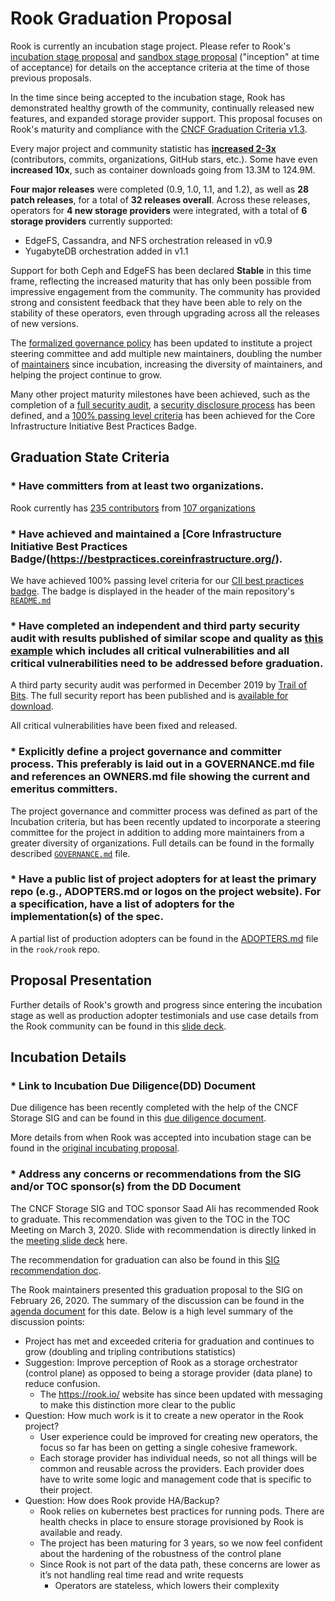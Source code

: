 # Rook Graduation Proposal

Rook is currently an incubation stage project.  Please refer to Rook's [incubation stage
proposal](incubation-rook.md) and [sandbox stage proposal](../proposals/rook.adoc) ("inception" at
time of acceptance) for details on the acceptance criteria at the time of those previous proposals.

In the time since being accepted to the incubation stage, Rook has demonstrated healthy growth of
the community, continually released new features, and expanded storage provider support.  This
proposal focuses on Rook's maturity and compliance with the [CNCF Graduation Criteria
v1.3](https://github.com/cncf/toc/blob/master/process/graduation_criteria.adoc).

Every major project and community statistic has [**increased
2-3x**](https://docs.google.com/presentation/d/1mMPYMDC4JMGWhoL3FzFgeasSLJepNwYMfwQD-T_gET4/edit#slide=id.g3e2163a66f_0_0)
(contributors, commits, organizations, GitHub stars, etc.).  Some have even **increased 10x**, such
as container downloads going from 13.3M to 124.9M.

**Four major releases** were completed (0.9, 1.0, 1.1, and 1.2), as well as **28 patch releases**,
for a total of **32 releases overall**. Across these releases, operators for **4 new storage
providers** were integrated, with a total of **6 storage providers** currently supported:

* EdgeFS, Cassandra, and NFS orchestration released in v0.9
* YugabyteDB orchestration added in v1.1

Support for both Ceph and EdgeFS has been declared **Stable** in this time frame, reflecting the
increased maturity that has only been possible from impressive engagement from the community.  The
community has provided strong and consistent feedback that they have been able to rely on the
stability of these operators, even through upgrading across all the releases of new versions.

The [formalized governance policy](https://github.com/rook/rook/blob/master/GOVERNANCE.md) has been
updated to institute a project steering committee and add multiple new maintainers, doubling the
number of [maintainers](https://github.com/rook/rook/blob/master/OWNERS.md) since incubation,
increasing the diversity of maintainers, and helping the project continue to grow.

Many other project maturity milestones have been achieved, such as the completion of a [full
security audit](https://github.com/rook/rook/blob/master/SECURITY.md#security-audit), a [security
disclosure process](https://github.com/rook/rook/blob/master/SECURITY.md) has been defined, and a
[100% passing level criteria](https://bestpractices.coreinfrastructure.org/en/projects/1599) has
been achieved for the Core Infrastructure Initiative Best Practices Badge.

## Graduation State Criteria

### * Have committers from at least two organizations.

Rook currently has [235 contributors](https://github.com/rook/rook/graphs/contributors) from [107
organizations](https://rook.devstats.cncf.io/d/5/companies-table?orgId=1&var-period_name=Last%20decade&var-metric=commits)

### * Have achieved and maintained a [Core Infrastructure Initiative Best Practices Badge/(https://bestpractices.coreinfrastructure.org/).

We have achieved 100% passing level criteria for our [CII best practices
badge](https://bestpractices.coreinfrastructure.org/en/projects/1599).  The badge is displayed in
the header of the main repository's
[`README.md`](https://github.com/rook/rook/blob/master/README.md)

### * Have completed an independent and third party security audit with results published of similar scope and quality as [this example](https://github.com/envoyproxy/envoy#security-audit) which includes all critical vulnerabilities and all critical vulnerabilities need to be addressed before graduation.

A third party security audit was performed in December 2019 by [Trail of
Bits](https://www.trailofbits.com/). The full security report has been published and is [available
for download](https://drive.google.com/file/d/1rOwrwYmBUpLUm6W5J5rhXvdVit818hWJ/view?usp=sharing).

All critical vulnerabilities have been fixed and released.

### * Explicitly define a project governance and committer process. This preferably is laid out in a GOVERNANCE.md file and references an OWNERS.md file showing the current and emeritus committers.

The project governance and committer process was defined as part of the Incubation criteria, but has
been recently updated to incorporate a steering committee for the project in addition to adding more
maintainers from a greater diversity of organizations.  Full details can be found in the formally
described [`GOVERNANCE.md`](https://github.com/rook/rook/blob/master/GOVERNANCE.md) file.

### * Have a public list of project adopters for at least the primary repo (e.g., ADOPTERS.md or logos on the project website). For a specification, have a list of adopters for the implementation(s) of the spec.

A partial list of production adopters can be found in the
[ADOPTERS.md](https://github.com/rook/rook/blob/master/ADOPTERS.md) file in the `rook/rook` repo.

## Proposal Presentation

Further details of Rook's growth and progress since entering the incubation stage as well as
production adopter testimonials and use case details from the Rook community can be found in this
[slide
deck](https://docs.google.com/presentation/d/1mMPYMDC4JMGWhoL3FzFgeasSLJepNwYMfwQD-T_gET4/edit?usp=sharing).

## Incubation Details

### * Link to Incubation Due Diligence(DD) Document

Due diligence has been recently completed with the help of the CNCF Storage SIG and can be found in
this [due diligence
document](https://docs.google.com/document/d/1acp9gJ1D_qflHKJBg4gB-nZwZQs87_Dh9uiH4pITc_U/edit?usp=sharing).

More details from when Rook was accepted into incubation stage can be found in the [original
incubating proposal](incubation-rook.md).

### * Address any concerns or recommendations from the SIG and/or TOC sponsor(s) from the DD Document

The CNCF Storage SIG and TOC sponsor Saad Ali has recommended Rook to graduate. This recommendation
was given to the TOC in the TOC Meeting on March 3, 2020. Slide with recommendation is directly
linked in the [meeting slide
deck](https://docs.google.com/presentation/d/1ChMwj1LJuPVp64PXMG6RGe3_sX0wAerQp0ycObbFq1M/edit#slide=id.g7c144c2455_0_7)
here.

The recommendation for graduation can also be found in this [SIG recommendation
doc](https://docs.google.com/document/d/185vGMt4yQSJvDx8r8mjpq6-Ez9To75vlSYxLBGD-HpE/edit).

The Rook maintainers presented this graduation proposal to the SIG on February 26, 2020.  The
summary of the discussion can be found in the [agenda
document](https://docs.google.com/document/d/1DigEag4UUpf53qYBEr50YIdVJJvhXhxHN5ATj-js-IA/edit) for
this date.  Below is a high level summary of the discussion points:

* Project has met and exceeded criteria for graduation and continues to grow (doubling and tripling
  contributions statistics)
* Suggestion: Improve perception of Rook as a storage orchestrator (control plane) as opposed to
  being a storage provider (data plane) to reduce confusion.
  * The https://rook.io/ website has since been updated with messaging to make this distinction more
    clear to the public
* Question: How much work is it to create a new operator in the Rook project?
  * User experience could be improved for creating new operators, the focus so far has been on
    getting a single cohesive framework.
  * Each storage provider has individual needs, so not all things will be common and reusable across
    the providers. Each provider does have to write some logic and management code that is specific
    to their project.
* Question: How does Rook provide HA/Backup?
  * Rook relies on kubernetes best practices for running pods. There are health checks in place to
    ensure storage provisioned by Rook is available and ready.
  * The project has been maturing for 3 years, so we now feel confident about the hardening of the
    robustness of the control plane
  * Since Rook is not part of the data path, these concerns are lower as it’s not handling real time
    read and write requests
    * Operators are stateless, which lowers their complexity
